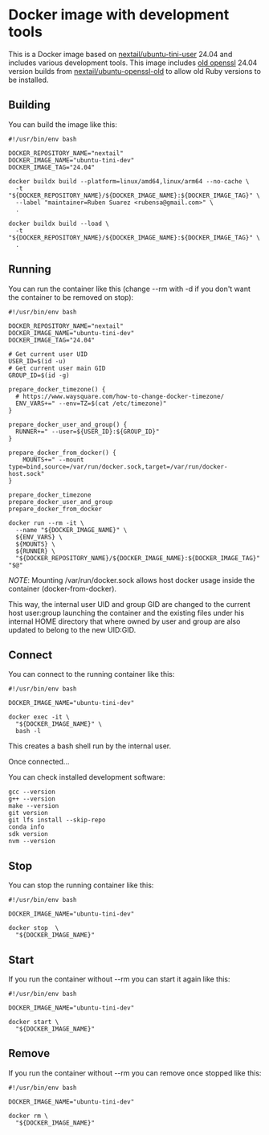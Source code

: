 # Docker image with development tools

This is a Docker image based on [nextail/ubuntu-tini-user](https://github.com/nextail/docker-ubuntu-tini-user) 24.04 and includes various development tools.  This image includes [old openssl](https://www.openssl.org/source/old/) 24.04 version builds from [nextail/ubuntu-openssl-old](https://github.com/nextail/docker-ubuntu-openssl-old) to allow old Ruby versions to be installed.

## Building

You can build the image like this:

```
#!/usr/bin/env bash

DOCKER_REPOSITORY_NAME="nextail"
DOCKER_IMAGE_NAME="ubuntu-tini-dev"
DOCKER_IMAGE_TAG="24.04"

docker buildx build --platform=linux/amd64,linux/arm64 --no-cache \
  -t "${DOCKER_REPOSITORY_NAME}/${DOCKER_IMAGE_NAME}:${DOCKER_IMAGE_TAG}" \
  --label "maintainer=Ruben Suarez <rubensa@gmail.com>" \
  .

docker buildx build --load \
  -t "${DOCKER_REPOSITORY_NAME}/${DOCKER_IMAGE_NAME}:${DOCKER_IMAGE_TAG}" \
  .
```

## Running

You can run the container like this (change --rm with -d if you don't want the container to be removed on stop):

```
#!/usr/bin/env bash

DOCKER_REPOSITORY_NAME="nextail"
DOCKER_IMAGE_NAME="ubuntu-tini-dev"
DOCKER_IMAGE_TAG="24.04"

# Get current user UID
USER_ID=$(id -u)
# Get current user main GID
GROUP_ID=$(id -g)

prepare_docker_timezone() {
  # https://www.waysquare.com/how-to-change-docker-timezone/
  ENV_VARS+=" --env=TZ=$(cat /etc/timezone)"
}

prepare_docker_user_and_group() {
  RUNNER+=" --user=${USER_ID}:${GROUP_ID}"
}

prepare_docker_from_docker() {
    MOUNTS+=" --mount type=bind,source=/var/run/docker.sock,target=/var/run/docker-host.sock"
}

prepare_docker_timezone
prepare_docker_user_and_group
prepare_docker_from_docker

docker run --rm -it \
  --name "${DOCKER_IMAGE_NAME}" \
  ${ENV_VARS} \
  ${MOUNTS} \
  ${RUNNER} \
  "${DOCKER_REPOSITORY_NAME}/${DOCKER_IMAGE_NAME}:${DOCKER_IMAGE_TAG}" "$@"
```

*NOTE*: Mounting /var/run/docker.sock allows host docker usage inside the container (docker-from-docker).

This way, the internal user UID and group GID are changed to the current host user:group launching the container and the existing files under his internal HOME directory that where owned by user and group are also updated to belong to the new UID:GID.

## Connect

You can connect to the running container like this:

```
#!/usr/bin/env bash

DOCKER_IMAGE_NAME="ubuntu-tini-dev"

docker exec -it \
  "${DOCKER_IMAGE_NAME}" \
  bash -l
```

This creates a bash shell run by the internal user.

Once connected...

You can check installed development software:

```
gcc --version
g++ --version
make --version
git version
git lfs install --skip-repo
conda info
sdk version
nvm --version
```

## Stop

You can stop the running container like this:

```
#!/usr/bin/env bash

DOCKER_IMAGE_NAME="ubuntu-tini-dev"

docker stop  \
  "${DOCKER_IMAGE_NAME}"
```

## Start

If you run the container without --rm you can start it again like this:

```
#!/usr/bin/env bash

DOCKER_IMAGE_NAME="ubuntu-tini-dev"

docker start \
  "${DOCKER_IMAGE_NAME}"
```

## Remove

If you run the container without --rm you can remove once stopped like this:

```
#!/usr/bin/env bash

DOCKER_IMAGE_NAME="ubuntu-tini-dev"

docker rm \
  "${DOCKER_IMAGE_NAME}"
```
